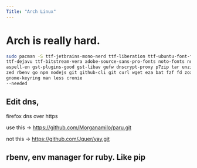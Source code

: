 ```yaml
---
Title: "Arch Linux"
---
```


# Arch is really hard.

```bash
sudo pacman -S ttf-jetbrains-mono-nerd ttf-liberation ttf-ubuntu-font-family ttf-anonymous-pro \\
ttf-dejavu ttf-bitstream-vera adobe-source-sans-pro-fonts noto-fonts noto-fonts-cjk hunspell-en_US \\
aspell-en gst-plugins-good gst-libav gufw dnscrypt-proxy p7zip tar unzip xdg-user-dirs clang cmake \\
zed rbenv go npm nodejs git github-cli git curl wget eza bat fzf fd zoxide vim micro btop base-devel bash-completion \\
gnome-keyring man less cronie
--needed
```



## Edit dns,
firefox dns over https


use this -> https://github.com/Morganamilo/paru.git

not this -> https://github.com/Jguer/yay.git


## rbenv, env manager for ruby. Like pip
